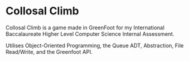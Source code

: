 # Collosal Climb
Collosal Climb is a game made in GreenFoot for my International Baccalaureate Higher Level Computer Science Internal Assessment.

Utilises Object-Oriented Programming, the Queue ADT, Abstraction, File Read/Write, and the Greenfoot API. 
